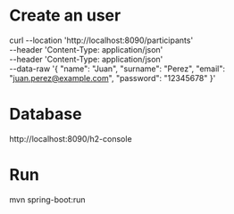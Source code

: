 # Create an user
curl --location 'http://localhost:8090/participants' \
--header 'Content-Type: application/json' \
--header 'Content-Type: application/json' \
--data-raw '{
    "name": "Juan",
    "surname": "Perez",
    "email": "juan.perez@example.com",
    "password": "12345678"
}'

# Database
http://localhost:8090/h2-console

# Run
mvn spring-boot:run      